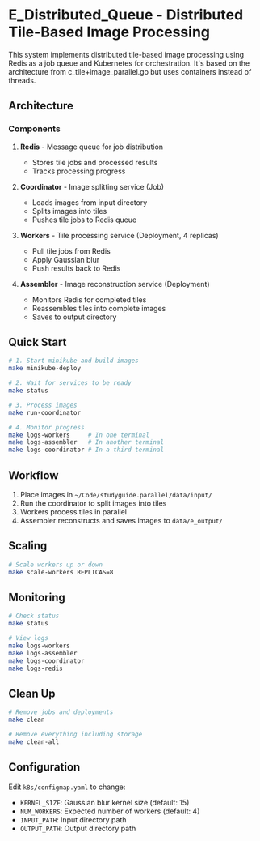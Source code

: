 # E_Distributed_Queue - Distributed Tile-Based Image Processing

This system implements distributed tile-based image processing using Redis as a job queue and Kubernetes for orchestration. It's based on the architecture from c_tile+image_parallel.go but uses containers instead of threads.

## Architecture

### Components

1. **Redis** - Message queue for job distribution
   - Stores tile jobs and processed results
   - Tracks processing progress

2. **Coordinator** - Image splitting service (Job)
   - Loads images from input directory
   - Splits images into tiles
   - Pushes tile jobs to Redis queue

3. **Workers** - Tile processing service (Deployment, 4 replicas)
   - Pull tile jobs from Redis
   - Apply Gaussian blur
   - Push results back to Redis

4. **Assembler** - Image reconstruction service (Deployment)
   - Monitors Redis for completed tiles
   - Reassembles tiles into complete images
   - Saves to output directory

## Quick Start

```bash
# 1. Start minikube and build images
make minikube-deploy

# 2. Wait for services to be ready
make status

# 3. Process images
make run-coordinator

# 4. Monitor progress
make logs-workers     # In one terminal
make logs-assembler   # In another terminal
make logs-coordinator # In a third terminal
```

## Workflow

1. Place images in `~/Code/studyguide.parallel/data/input/`
2. Run the coordinator to split images into tiles
3. Workers process tiles in parallel
4. Assembler reconstructs and saves images to `data/e_output/`

## Scaling

```bash
# Scale workers up or down
make scale-workers REPLICAS=8
```

## Monitoring

```bash
# Check status
make status

# View logs
make logs-workers
make logs-assembler
make logs-coordinator
make logs-redis
```

## Clean Up

```bash
# Remove jobs and deployments
make clean

# Remove everything including storage
make clean-all
```

## Configuration

Edit `k8s/configmap.yaml` to change:
- `KERNEL_SIZE`: Gaussian blur kernel size (default: 15)
- `NUM_WORKERS`: Expected number of workers (default: 4)
- `INPUT_PATH`: Input directory path
- `OUTPUT_PATH`: Output directory path